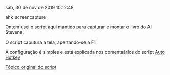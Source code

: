 sáb, 30 de nov de 2019 10:12:48

ahk_screencapture

Ontem usei o script aqui mantido para capturar e montar
o livro do Al Stevens.

O script caputura a tela, apertando-se a F1

A configuração é simples e está explicada nos comentaários do
script
[Auto Hotkey](https://www.autohotkey.com/)

[Tópico original do script](https://autohotkey.com/board/topic/121619-screencaptureahk-broken-capturescreen-function-win-81-x64/)